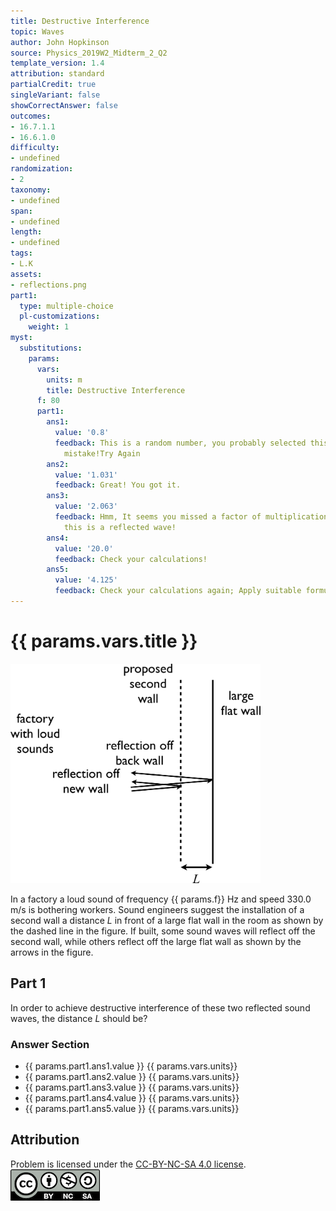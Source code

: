 ```yaml
---
title: Destructive Interference
topic: Waves
author: John Hopkinson
source: Physics_2019W2_Midterm_2_Q2
template_version: 1.4
attribution: standard
partialCredit: true
singleVariant: false
showCorrectAnswer: false
outcomes:
- 16.7.1.1
- 16.6.1.0
difficulty:
- undefined
randomization:
- 2
taxonomy:
- undefined
span:
- undefined
length:
- undefined
tags:
- L.K
assets:
- reflections.png
part1:
  type: multiple-choice
  pl-customizations:
    weight: 1
myst:
  substitutions:
    params:
      vars:
        units: m
        title: Destructive Interference
      f: 80
      part1:
        ans1:
          value: '0.8'
          feedback: This is a random number, you probably selected this choice by
            mistake!Try Again
        ans2:
          value: '1.031'
          feedback: Great! You got it.
        ans3:
          value: '2.063'
          feedback: Hmm, It seems you missed a factor of multiplication; Recall that
            this is a reflected wave!
        ans4:
          value: '20.0'
          feedback: Check your calculations!
        ans5:
          value: '4.125'
          feedback: Check your calculations again; Apply suitable formulas!
---
```

# {{ params.vars.title }}
<img src="reflections.png" width="400">

In a factory a loud sound of frequency {{ params.f}} Hz and speed 330.0 m/s is bothering workers.  Sound engineers suggest the installation of a second wall a distance $L$ in front of a large flat wall in the room as shown by the dashed line in the figure. If built, some sound waves will reflect off the second wall, while others reflect off the large flat wall as shown by the arrows in the figure.

## Part 1

In order to achieve destructive interference of these two reflected sound waves, the distance $L$ should be?

### Answer Section

- {{ params.part1.ans1.value }} {{ params.vars.units}}
- {{ params.part1.ans2.value }} {{ params.vars.units}}
- {{ params.part1.ans3.value }} {{ params.vars.units}}
- {{ params.part1.ans4.value }} {{ params.vars.units}}
- {{ params.part1.ans5.value }} {{ params.vars.units}}

## Attribution

Problem is licensed under the [CC-BY-NC-SA 4.0 license](https://creativecommons.org/licenses/by-nc-sa/4.0/).<br> ![The Creative Commons 4.0 license requiring attribution-BY, non-commercial-NC, and share-alike-SA license.](https://raw.githubusercontent.com/firasm/bits/master/by-nc-sa.png)
